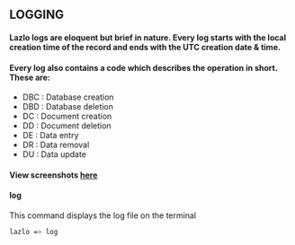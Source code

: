 ## LOGGING

#### Lazlo logs are eloquent but brief in nature. Every log starts with the local creation time of the record and ends with the UTC creation date & time.

#### Every log also contains a code which describes the operation in short. These are:
* DBC : Database creation
* DBD : Database deletion
* DC : Document creation
* DD : Document deletion
* DE : Data entry
* DR : Data removal
* DU : Data update

#### View screenshots [here](http://lazlodb.me/examples)

#### log
This command displays the log file on the terminal
```sh
lazlo => log
```
